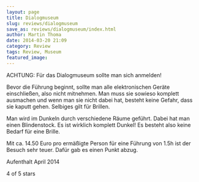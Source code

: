 ```yaml
---
layout: page
title: Dialogmuseum
slug: reviews/dialogmuseum
save_as: reviews/dialogmuseum/index.html
author: Martin Thoma
date: 2014-03-20 21:09
category: Review
tags: Review, Museum
featured_image:
---
```


ACHTUNG: Für das Dialogmuseum sollte man sich anmelden!

Bevor die Führung beginnt, sollte man alle elektronischen Geräte einschließen, also nicht mitnehmen. Man muss sie sowieso komplett ausmachen und wenn man sie nicht dabei hat, besteht keine Gefahr, dass sie kaputt gehen. Selbiges gilt für Brillen.

Man wird im Dunkeln durch verschiedene Räume geführt. Dabei hat man einen Blindenstock. Es ist wirklich komplett Dunkel! Es besteht also keine Bedarf für eine Brille.

Mit ca. 14.50 Euro pro ermäßigte Person für eine Führung von 1.5h ist der Besuch sehr teuer. Dafür gab es einen Punkt abzug.

Aufenthalt April 2014


4 of 5 stars
